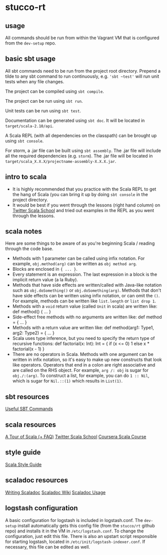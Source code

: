 stucco-rt
==========

usage
-----
All commands should be run from within the Vagrant VM that is configured from the `dev-setup` repo.

basic sbt usage
---------------
All sbt commands need to be run from the project root directory. Prepend a tilde to any sbt command to run continuously, e.g. `'sbt ~test'` will run unit tests when any file changes.

The project can be compiled using `sbt compile`.

The project can be run using `sbt run`.

Unit tests can be run using `sbt test`.

Documentation can be generated using `sbt doc`. It will be located in `target/scala-2.10/api`.

A Scala REPL (with all dependencies on the classpath) can be brought up using `sbt console`.

For storm, a .jar file can be built using `sbt assembly`. The .jar file will include all the required dependencies (e.g. `storm`). The .jar file will be located in `target/scala_X.X.X/projectname-assembly-X.X.X.jar`.

intro to scala
--------------
* It is highly recommended that you practice with the Scala REPL to get the hang of Scala (you can bring it up by doing `sbt console` in the project directory.
* It would be best if you went through the lessons (right hand column) on 
[Twitter Scala School](http://twitter.github.io/scala_school/) and tried out examples in the REPL as you went through the lessons.

scala notes
-----------
Here are some things to be aware of as you're beginning Scala / reading through the code base.
* Methods with 1 parameter can be called using infix notation. For example, `obj.method(arg)` can be written as `obj method arg`.
* Blocks are enclosed in `{ ... }`.
* Every statement is an expression. The last expression in a block is the implicit return value (a la Ruby).
* Methods that have side effects are written/called with Java-like notation such as `obj.doSomething()` or `obj.doSomething(arg)`. Methods that don't have side effects can be written using infix notation, or can omit the `()`. For example, methods can be written like `list.length` or `list drop 1`.
* Methods with a `void` return value (called `Unit` in scala) are written like:
    def method() {
      ...
    }
* Side-effect free methods with no arguments are written like:
    def method = {
      ...
    }
* Methods with a return value are written like:
    def method(arg1: Type1, arg2: Type2) = {
      ...
    }
* Scala uses type inference, but you need to specify the return type of recursive functions:
    def factorial(x: Int): Int = {
      if (x <= 0) 1 else x * factorial(x - 1)
    }
* There are no operators in Scala. Methods with one argument can be written in infix notation, so it's easy to make up new constructs that look like operators. Operators that end in a colon are right associative and are called on the RHS object. For example, `arg /: obj` is sugar for `obj./:(arg)`. To construct a list, for example, you can do `1 :: Nil`, which is sugar for `Nil.::(1)` which results in `List(1)`.

sbt resources
-------------
[Useful SBT Commands](http://scala.micronauticsresearch.com/sbt/useful-sbt-commands)

scala resources
---------------
[A Tour of Scala (+ FAQ)](http://docs.scala-lang.org/tutorials/)
[Twitter Scala School](http://twitter.github.io/scala_school/)
[Coursera Scala Course](https://www.coursera.org/course/progfun)

style guide
-----------
[Scala Style Guide](http://docs.scala-lang.org/style/)

scaladoc resources
------------------
[Writing Scaladoc](https://wiki.scala-lang.org/display/SW/Writing+Documentation)
[Scaladoc Wiki](https://wiki.scala-lang.org/display/SW/Scaladoc)
[Scaladoc Usage](http://dcsobral.blogspot.com/2011/12/using-scala-api-documentation.html)

logstash configuration
----------------------
A basic configuration for logstash is included in logstash.conf. The `dev-setup` install automatically gets this config file (from the `stucco/rt` github repo) and installs it in the VM in `/etc/logstash.conf`. To change the configuration, just edit this file. There is also an upstart script responsible for starting logstash, located in `/etc/init/logstash-indexer.conf`. If necessary, this file can be edited as well.
